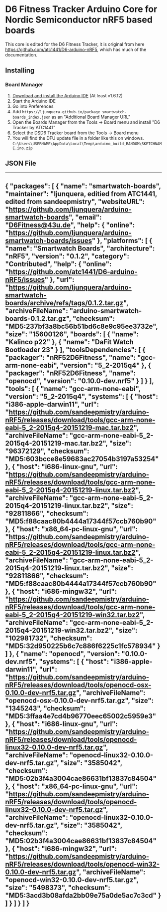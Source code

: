 # D6 Fitness Tracker Arduino Core for Nordic Semiconductor nRF5 based boards

This core is edited for the D6 Fitness Tracker, it is original from here https://github.com/atc1441/D6-arduino-nRF5, which has much of the documentation.



## Installing

### Board Manager

 1. [Download and install the Arduino IDE](https://www.arduino.cc/en/Main/Software) (At least v1.6.12)
 2. Start the Arduino IDE
 3. Go into Preferences
 4. Add ```https://ljunquera.github.io/package_smartwatch-boards_index.json``` as an "Additional Board Manager URL"
 5. Open the Boards Manager from the Tools -> Board menu and install "D6 Tracker by ATC1441"
 6. Select the DSD6 Tracker board from the Tools -> Board menu
 7. You will find the DFU update file in a folder like this on windows. ```C:\Users\USERNAME\AppData\Local\Temp\arduino_build_RANDOM\SKETCHNAME.ino.zip```


## JSON File
---
{
    "packages": [
        {
            "name": "smartwatch-boards",
            "maintainer": "ljunquera, editied from ATC1441, edited from sandeepmistry",
            "websiteURL": "https://github.com/ljunquera/arduino-smartwatch-boards",
            "email": "D6Fitness@43u.de",
            "help": {
                "online": "https://github.com/ljunquera/arduino-smartwatch-boards/issues"
            },
            "platforms": [
                {
                    "name": "Smartwatch Boards",
                    "architecture": "nRF5",
                    "version": "0.1.2",
                    "category": "Contributed",
                    "help": {
                        "online": "https://github.com/atc1441/D6-arduino-nRF5/issues"
                    },
                    "url": "https://github.com/ljunquera/arduino-smartwatch-boards/archive/refs/tags/0.1.2.tar.gz",
                    "archiveFileName": "arduino-smartwatch-boards-0.1.2.tar.gz",
                    "checksum": "MD5:237bf3a8bc56b51bd6c8e9c95ee3732e",
                    "size": "15600126",
                    "boards": [
                        {
                            "name": "Kalinco p22"
                        },
                        {
                            "name": "DaFit Watch Bootloader 23"
                        }
                    ],
                    "toolsDependencies": [
                        {
                        "packager": "nRF52D6Fitness",
                        "name": "gcc-arm-none-eabi",
                        "version": "5_2-2015q4"
                        },
                        {
                        "packager": "nRF52D6Fitness",
                        "name": "openocd",
                        "version": "0.10.0-dev.nrf5"
                        }
                    ]
                }
            ],
            "tools": [
                {
                    "name": "gcc-arm-none-eabi",
                    "version": "5_2-2015q4",
                    "systems": [
                        {
                            "host": "i386-apple-darwin11",
                            "url": "https://github.com/sandeepmistry/arduino-nRF5/releases/download/tools/gcc-arm-none-eabi-5_2-2015q4-20151219-mac.tar.bz2",
                            "archiveFileName": "gcc-arm-none-eabi-5_2-2015q4-20151219-mac.tar.bz2",
                            "size": "96372129",
                            "checksum": "MD5:603bcce8e59683ac27054b3197a53254"
                        },
                        {
                            "host": "i686-linux-gnu",
                            "url": "https://github.com/sandeepmistry/arduino-nRF5/releases/download/tools/gcc-arm-none-eabi-5_2-2015q4-20151219-linux.tar.bz2",
                            "archiveFileName": "gcc-arm-none-eabi-5_2-2015q4-20151219-linux.tar.bz2",
                            "size": "92811866",
                            "checksum": "MD5:f88caac80b4444a17344f57ccb760b90"
                        },
                        {
                            "host": "x86_64-pc-linux-gnu",
                            "url": "https://github.com/sandeepmistry/arduino-nRF5/releases/download/tools/gcc-arm-none-eabi-5_2-2015q4-20151219-linux.tar.bz2",
                            "archiveFileName": "gcc-arm-none-eabi-5_2-2015q4-20151219-linux.tar.bz2",
                            "size": "92811866",
                            "checksum": "MD5:f88caac80b4444a17344f57ccb760b90"
                        },
                        {
                            "host": "i686-mingw32",
                            "url": "https://github.com/sandeepmistry/arduino-nRF5/releases/download/tools/gcc-arm-none-eabi-5_2-2015q4-20151219-win32.tar.bz2",
                            "archiveFileName": "gcc-arm-none-eabi-5_2-2015q4-20151219-win32.tar.bz2",
                            "size": "102981732",
                            "checksum": "MD5:32d950225b6c7c886f6225c1fc578934"
                        }
                    ]
                },
                {
                    "name": "openocd",
                    "version": "0.10.0-dev.nrf5",
                    "systems": [
                        {
                            "host": "i386-apple-darwin11",
                            "url": "https://github.com/sandeepmistry/arduino-nRF5/releases/download/tools/openocd-osx-0.10.0-dev-nrf5.tar.gz",
                            "archiveFileName": "openocd-osx-0.10.0-dev-nrf5.tar.gz",
                            "size": "1345243",
                            "checksum": "MD5:3ffaa4e7cd4b96770eec65002c5959e3"
                        },
                        {
                            "host": "i686-linux-gnu",
                            "url": "https://github.com/sandeepmistry/arduino-nRF5/releases/download/tools/openocd-linux32-0.10.0-dev-nrf5.tar.gz",
                            "archiveFileName": "openocd-linux32-0.10.0-dev-nrf5.tar.gz",
                            "size": "3585042",
                            "checksum": "MD5:02b3f4a3004cae86631bf13837c84504"
                        },
                        {
                            "host": "x86_64-pc-linux-gnu",
                            "url": "https://github.com/sandeepmistry/arduino-nRF5/releases/download/tools/openocd-linux32-0.10.0-dev-nrf5.tar.gz",
                            "archiveFileName": "openocd-linux32-0.10.0-dev-nrf5.tar.gz",
                            "size": "3585042",
                            "checksum": "MD5:02b3f4a3004cae86631bf13837c84504"
                        },
                        {
                            "host": "i686-mingw32",
                            "url": "https://github.com/sandeepmistry/arduino-nRF5/releases/download/tools/openocd-win32-0.10.0-dev-nrf5.tar.gz",
                            "archiveFileName": "openocd-win32-0.10.0-dev-nrf5.tar.gz",
                            "size": "5498373",
                            "checksum": "MD5:3acd3b08afda2bb09e75a0de5ac7c3cd"
                        }
                    ]
                }
            ]
            }
    ]
}
---
